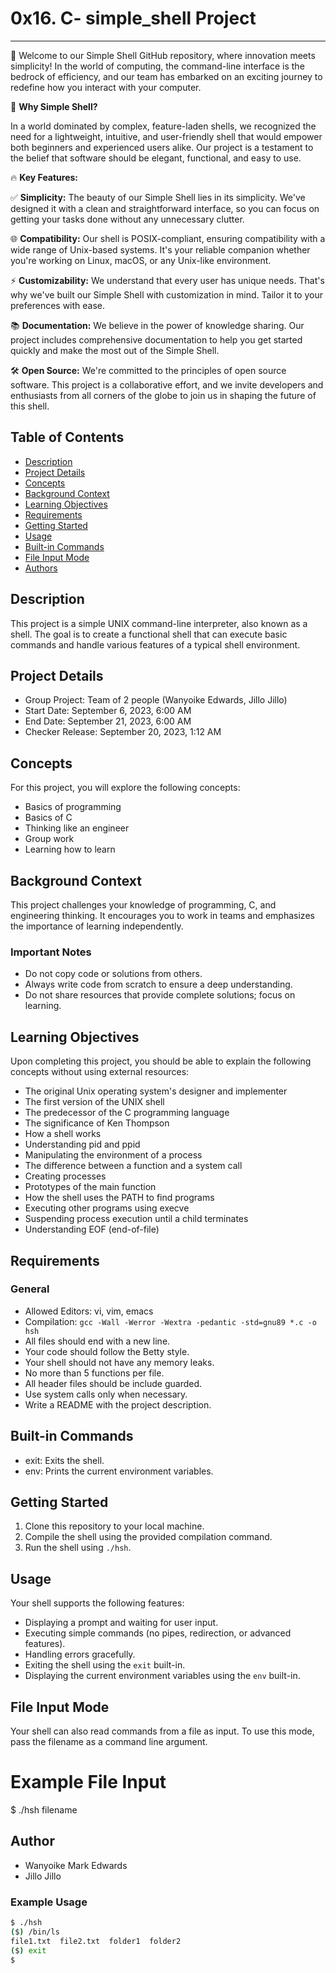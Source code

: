 # 0x16. C- simple_shell Project

---

🚀 Welcome to our Simple Shell GitHub repository, where innovation meets simplicity! In the world of computing, the command-line interface is the bedrock of efficiency, and our team has embarked on an exciting journey to redefine how you interact with your computer. 

🌟 **Why Simple Shell?**

In a world dominated by complex, feature-laden shells, we recognized the need for a lightweight, intuitive, and user-friendly shell that would empower both beginners and experienced users alike. Our project is a testament to the belief that software should be elegant, functional, and easy to use.

🔥 **Key Features:**

✅ **Simplicity:** The beauty of our Simple Shell lies in its simplicity. We've designed it with a clean and straightforward interface, so you can focus on getting your tasks done without any unnecessary clutter.

🌐 **Compatibility:** Our shell is POSIX-compliant, ensuring compatibility with a wide range of Unix-based systems. It's your reliable companion whether you're working on Linux, macOS, or any Unix-like environment.

⚡ **Customizability:** We understand that every user has unique needs. That's why we've built our Simple Shell with customization in mind. Tailor it to your preferences with ease.

📚 **Documentation:** We believe in the power of knowledge sharing. Our project includes comprehensive documentation to help you get started quickly and make the most out of the Simple Shell.

🛠️ **Open Source:** We're committed to the principles of open source software. This project is a collaborative effort, and we invite developers and enthusiasts from all corners of the globe to join us in shaping the future of this shell.

## Table of Contents
- [Description](#description)
- [Project Details](#project-details)
- [Concepts](#concepts)
- [Background Context](#background-context)
- [Learning Objectives](#learning-objectives)
- [Requirements](#requirements)
- [Getting Started](#getting-started)
- [Usage](#usage)
- [Built-in Commands](#built-in-commands)
- [File Input Mode](#file-input-mode)
- [Authors](#authors)

## Description
This project is a simple UNIX command-line interpreter, also known as a shell. The goal is to create a functional shell that can execute basic commands and handle various features of a typical shell environment.

## Project Details
- Group Project: Team of 2 people (Wanyoike Edwards, Jillo Jillo)
- Start Date: September 6, 2023, 6:00 AM
- End Date: September 21, 2023, 6:00 AM
- Checker Release: September 20, 2023, 1:12 AM

## Concepts
For this project, you will explore the following concepts:
- Basics of programming
- Basics of C
- Thinking like an engineer
- Group work
- Learning how to learn

## Background Context
This project challenges your knowledge of programming, C, and engineering thinking. It encourages you to work in teams and emphasizes the importance of learning independently.

### Important Notes
- Do not copy code or solutions from others.
- Always write code from scratch to ensure a deep understanding.
- Do not share resources that provide complete solutions; focus on learning.

## Learning Objectives
Upon completing this project, you should be able to explain the following concepts without using external resources:
- The original Unix operating system's designer and implementer
- The first version of the UNIX shell
- The predecessor of the C programming language
- The significance of Ken Thompson
- How a shell works
- Understanding pid and ppid
- Manipulating the environment of a process
- The difference between a function and a system call
- Creating processes
- Prototypes of the main function
- How the shell uses the PATH to find programs
- Executing other programs using execve
- Suspending process execution until a child terminates
- Understanding EOF (end-of-file)

## Requirements
### General
- Allowed Editors: vi, vim, emacs
- Compilation: `gcc -Wall -Werror -Wextra -pedantic -std=gnu89 *.c -o hsh`
- All files should end with a new line.
- Your code should follow the Betty style.
- Your shell should not have any memory leaks.
- No more than 5 functions per file.
- All header files should be include guarded.
- Use system calls only when necessary.
- Write a README with the project description.

## Built-in Commands
- exit: Exits the shell.
- env: Prints the current environment variables.

## Getting Started
1. Clone this repository to your local machine.
2. Compile the shell using the provided compilation command.
3. Run the shell using `./hsh`.

## Usage
Your shell supports the following features:
- Displaying a prompt and waiting for user input.
- Executing simple commands (no pipes, redirection, or advanced features).
- Handling errors gracefully.
- Exiting the shell using the `exit` built-in.
- Displaying the current environment variables using the `env` built-in.

## File Input Mode
Your shell can also read commands from a file as input. To use this mode, pass the filename as a command line argument.

# Example File Input
$ ./hsh filename

## Author
- Wanyoike Mark Edwards
- Jillo Jillo
  
### Example Usage
```bash
$ ./hsh
($) /bin/ls
file1.txt  file2.txt  folder1  folder2
($) exit
$
